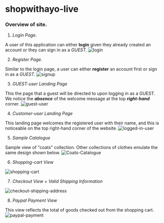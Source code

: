 # shopwithayo-live


### **Overview of site.** 
1. _Login Page._ 

 A user of this application can either **login** given they already created an account or they can sign in as a _GUEST._
![login](https://user-images.githubusercontent.com/36754815/108540596-6092aa80-72af-11eb-85df-55106d9b1c40.PNG)

2. _Register Page._

 Similar to the login page, a user can either **register** an account first or sign in as a _GUEST._
![signup](https://user-images.githubusercontent.com/36754815/108540910-ca12b900-72af-11eb-9315-d697fd963bf0.PNG)

3. _GUEST-user Landing Page_

This the page that a guest will be directed to upon logging in as a GUEST. We notice the **_absence_** of the welcome message at the top **_right-hand_** corner. 
![guest-user](https://user-images.githubusercontent.com/36754815/108541460-7bb1ea00-72b0-11eb-80f8-910cb1a6fa94.PNG)

4. _Customer-user Landing Page_

This landing page welcomes the registered user with their name, and this is noticeable on the top right-hand corner of the website.
![logged-in-user](https://user-images.githubusercontent.com/36754815/108541652-b451c380-72b0-11eb-854f-bb1444bcddee.PNG)

5. _Sample Catalogue_

Sample view of "coats" collection. Other collections of clothes emulate the same design shown below. 
![Coats-Catalogue](https://user-images.githubusercontent.com/36754815/108541817-e8c57f80-72b0-11eb-8586-bc871817d86d.PNG)

6. _Shopping-cart View_

![shopping-cart](https://user-images.githubusercontent.com/36754815/108542057-3e019100-72b1-11eb-9013-50f3a879e3d6.PNG)

7. _Checkout View + Valid Shipping Information_

![checkout-shipping-address](https://user-images.githubusercontent.com/36754815/108542117-540f5180-72b1-11eb-908d-27445fa16c6d.PNG)

8. _Paypal Payment View_

This view reflects the total of goods checked out from the shopping cart.
![paypal-payment](https://user-images.githubusercontent.com/36754815/108542187-6c7f6c00-72b1-11eb-8048-c41aa4447faa.PNG)
